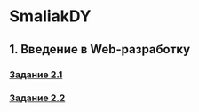 # SmaliakDY

## 1. Введение в Web-разработку
### [Задание 2.1](https://codepen.io/dimitrysm/pen/pooyMdL)
### [Задание 2.2](https://codepen.io/dimitrysm/pen/pooyMdL)